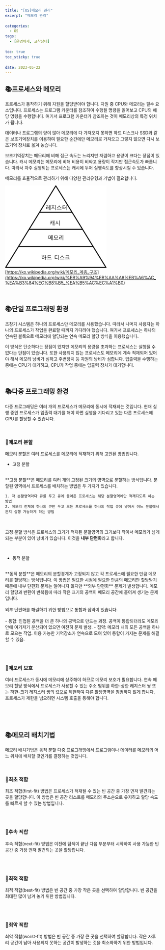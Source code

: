 ```yaml
---
title: "[OS]메모리 관리"
excerpt: "메모리 관리"

categories:
  - OS
tags:
  - [운영체제, 교착상태]

toc: true
toc_sticky: true

date: 2023-05-22
---
```


## 📚프로세스와 메모리
프로세스가 동작하기 위해 자원을 할당받아야 합니다. 자원 중 CPU와 메모리는 필수 요소입니다. 프로세스는 프로그램 카운터를 참조하여 수행될 명령을 읽어보고 CPU의 해당 명령을 수행합니다. 여기서 프로그램 카운터가 참조하는 것이 메모리상의 특정 위치가 됩니다.

데이터나 프로그램의 양이 많아 메모리에 다 가져오지 못하면 하드 디스크나 SSD와 같은 보조기억장치를 이용하여 필요한 순간에만 메모리로 가져오고 그렇지 않으면 다시 보조기억 장치로 옮겨 놓습니다.

보조기억장치는 메모리에 비해 접근 속도는 느리지만 저렴하고 용량이 크다는 장점이 있습니다. 캐시 메모리는 메모리에 비해 비용이 비싸고 용량이 작지만 접근속도가 빠릅니다. 따라서 자주 실행되는 프로세스는 캐시에 두어 실행속도를 향상시킬 수 있습니다.

메모리를 효율적으로 관리하기 위해 다양한 관리유형과 기법이 필요합니다.

![MemoryHierarchy](\assets\images\OS\MemoryHierarchy.png)
<br>
[https://ko.wikipedia.org/wiki/메모리_계층_구조](https://ko.wikipedia.org/wiki/%EB%A9%94%EB%AA%A8%EB%A6%AC_%EA%B3%84%EC%B8%B5_%EA%B5%AC%EC%A1%B0)

<br>

## 📚단일 프로그래밍 환경
초창기 시스템은 하나의 프로세스만 메모리를 사용했습니다. 따라서 나머지 사용자는 하나의 프로세스가 작업을 완료할 때까지 기다려야 했습니다. 여기서 프로세스는 하나의 연속된 블록으로 메모리에 할당되는 연속 메모리 할당 방식을 이용했습니다.

이 방식은 단순하다는 장점이 있지만 메모리의 용량을 초과하는 프로세스는 실행될 수 없다는 단점이 있습니다. 또한 사용되지 않는 프로세스도 메모리에 계속 적재되어 있어야 해서 메모리 낭비가 심하고 주변장치 등 자원의 낭비가 심합니다. 입출력을 수행하는 중에는 CPU가 대기하고, CPU가 작업 중에는 입출력 장치가 대기합니다.

<br>

## 📚다중 프로그래밍 환경
다중 프로그래밍은 여러 개의 프로세스가 메모리에 동시에 적재되는 것입니다. 현재 실행 중인 프로세스가 입출력 대기를 해야 하면 실행을 기다리고 있는 다른 프로세스에 CPU를 할당할 수 있습니다.

<br>

### 📄메모리 분할
메모리 분할은 여러 프로세스를 메모리에 적재하기 위해 고안된 방법입니다.

* 고정 분할
<br>
**고정 분할**은 메모리를 여러 개의 고정된 크기의 영역으로 분할하는 방식입니다. 분할된 영역에서 프로세스를 배치하는 방법은 두 가지가 있습니다.

    1. 각 분할영역마다 큐를 두고 큐에 들어온 프로세스는 해당 분할영역에만 적재되도록 하는 방법
    2. 메모리 전체에 하나의 큐만 두고 모든 프로세스를 하나의 작업 큐에 넣어서 어느 분할에서든지 실행 가능하게 하는 방법
<br><br>
고정 분할 방식은 프로세스의 크기가 적재된 분할영역의 크기보다 작아서 메모리가 남게되는 부분이 있어 낭비가 있습니다. 이것을 **내부 단편화**라고 합니다.

<br>

* 동적 분할
<br>
**동적 분할**은 메모리의 분할경계가 고정되지 않고 각 프로세스에 필요한 만큼 메모리를 할당하는 방식입니다. 이 방법은 필요한 시점에 필요한 만큼의 메모리만 할당받기 때문에 내부 단편화 문제는 일어나지 않지만 **외부 단편화** 문제가 발생합니다. 메모리 할당과 반환이 반복됨에 따라 작은 크기의 공백이 메모리 공간에 흩어져 생기는 문제입니다.
<br><br>
외부 단편화를 해결하기 위한 방법으로 통합과 집약이 있습니다.
<br><br>
    - 통합: 인접된 공백을 더 큰 하나의 공백으로 만드는 과정. 공백이 통합되더라도 메모리 안에 여기저기 분산되어 있으면 여전히 문제 발생.
    - 집약: 메모리 내의 모든 공백을 하나로 모으는 작업. 이용 가능한 기억장소가 연속으로 모여 있어 통합이 가지는 문제를 해결할 수 있음.

<br><br>

### 📄메모리 보호
여러 프로세스가 동시에 메모리에 상주해야 하므로 메모리 보호가 필요합니다. 연속 메모리 할당 방식에서 프로세스가 사용할 수 있는 주소 범위를 하한-상한 레지스터 쌍 또는 하한-크기 레지스터 쌍의 값으로 제한하여 다른 할당영역을 침범하지 않게 합니다. 프로세스가 제한을 넘으려면 시스템 호출을 통해야 합니다.

<br><br><br>

## 📚메모리 배치기법
메모리 배치기법은 동적 분할 다중 프로그래밍에서 프로그램이나 데이터를 메모리의 어느 위치에 배치할 것인가를 결정하는 것입니다.

<br>

### 📄최초 적합
최초 적합(first-fit) 방법은 프로세스가 적재될 수 있는 빈 공간 중 가장 먼저 발견되는 곳을 할당합니다. 이 방법은 빈 공간 리스트를 메모리의 주소순으로 유지하고 할당 속도를 빠르게 할 수 있는 방법입니다.

<br><br>

### 📄후속 적합
후속 적합(next-fit) 방법은 이전에 탐색이 끝난 다음 부분부터 시작하여 사용 가능한 빈 공간 중 가장 먼저 발견되는 곳을 할당합니다.

<br><br>

### 📄최적 적합
최적 적합(best-fit) 방법은 빈 공간 중 가장 작은 곳을 선택하여 할당합니다. 빈 공간을 최대한 많이 남겨 놓기 위한 방법입니다.

<br><br>

### 📄최악 적합
최악 적합(worst-fit) 방법은 빈 공간 중 가장 큰 곳을 선택하여 할당합니다. 작은 자투리 공간이 남아 사용되지 못하는 공간이 발생하는 것을 최소화하기 위한 방법입니다.

<br><br>